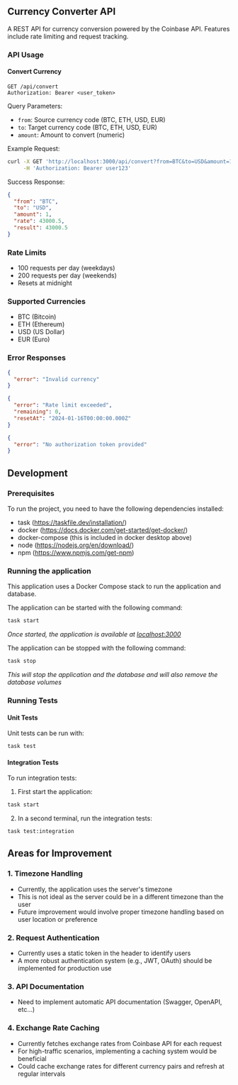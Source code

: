 ## Currency Converter API

A REST API for currency conversion powered by the Coinbase API. Features include rate limiting and request tracking.

### API Usage

#### Convert Currency

```http
GET /api/convert
Authorization: Bearer <user_token>
```

Query Parameters:

- `from`: Source currency code (BTC, ETH, USD, EUR)
- `to`: Target currency code (BTC, ETH, USD, EUR)
- `amount`: Amount to convert (numeric)

Example Request:

```bash
curl -X GET 'http://localhost:3000/api/convert?from=BTC&to=USD&amount=1' \
     -H 'Authorization: Bearer user123'
```

Success Response:

```json
{
  "from": "BTC",
  "to": "USD",
  "amount": 1,
  "rate": 43000.5,
  "result": 43000.5
}
```

### Rate Limits

- 100 requests per day (weekdays)
- 200 requests per day (weekends)
- Resets at midnight

### Supported Currencies

- BTC (Bitcoin)
- ETH (Ethereum)
- USD (US Dollar)
- EUR (Euro)

### Error Responses

```json
{
  "error": "Invalid currency"
}
```

```json
{
  "error": "Rate limit exceeded",
  "remaining": 0,
  "resetAt": "2024-01-16T00:00:00.000Z"
}
```

```json
{
  "error": "No authorization token provided"
}
```

## Development

### Prerequisites

To run the project, you need to have the following dependencies installed:

- task (https://taskfile.dev/installation/)
- docker (https://docs.docker.com/get-started/get-docker/)
- docker-compose (this is included in docker desktop above)
- node (https://nodejs.org/en/download/)
- npm (https://www.npmjs.com/get-npm)

### Running the application

This application uses a Docker Compose stack to run the application and database.

The application can be started with the following command:

```bash
task start
```

_Once started, the application is available at [localhost:3000](http://localhost:3000)_

The application can be stopped with the following command:

```bash
task stop
```

_This will stop the application and the database and will also remove the database volumes_

### Running Tests

#### Unit Tests

Unit tests can be run with:

```bash
task test
```

#### Integration Tests

To run integration tests:

1. First start the application:

```bash
task start
```

2. In a second terminal, run the integration tests:

```bash
task test:integration
```

## Areas for Improvement

### 1. Timezone Handling

- Currently, the application uses the server's timezone
- This is not ideal as the server could be in a different timezone than the user
- Future improvement would involve proper timezone handling based on user location or preference

### 2. Request Authentication

- Currently uses a static token in the header to identify users
- A more robust authentication system (e.g., JWT, OAuth) should be implemented for production use

### 3. API Documentation

- Need to implement automatic API documentation (Swagger, OpenAPI, etc...)

### 4. Exchange Rate Caching

- Currently fetches exchange rates from Coinbase API for each request
- For high-traffic scenarios, implementing a caching system would be beneficial
- Could cache exchange rates for different currency pairs and refresh at regular intervals
